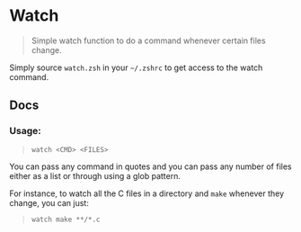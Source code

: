 # Watch

> Simple watch function to do a command whenever certain files change.

Simply source `watch.zsh` in your `~/.zshrc` to get access to the
watch command.

## Docs

### Usage:

> `watch <CMD> <FILES>`

You can pass any command in quotes and you can pass
any number of files either as a list or through using
a glob pattern.

For instance, to watch all the C files in a directory
and `make` whenever they change, you can just:

> `watch make **/*.c`

